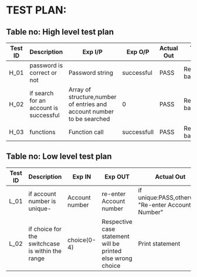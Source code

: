 # TEST PLAN:

## Table no: High level test plan

| **Test ID** | **Description**                                              | **Exp I/P**   | **Exp O/P** | **Actual Out** |**Type Of Test**  |    
|-------------|--------------------------------------------------------------|-------------- |-------------|----------------|------------------|
|  H_01       |password is correct or not                                    |Password string|successful  | PASS            |Requirement based |
|  H_02       |if search for an account is successful                        |  Array of structure,number of entries and account number to be searched |0|PASS |Requirement based |
|  H_03       | functions                                                    | Function call |successfull |PASS             |Requirement based    |

## Table no: Low level test plan

| **Test ID** | **Description**                                              | **Exp IN** | **Exp OUT** | **Actual Out** |**Type Of Test**  |    
|-------------|--------------------------------------------------------------|------------|-------------|----------------|------------------|
|  L_01       |if account number is unique-|  Account number|re-enter Account number|if unique:PASS,otherwise "Re-enter Account Number"|Requirement based |
|  L_02       |if choice for the switchcase is within the range| choice(0-4)|Respective case statement will be printed else wrong choice|Print statement|Scenario based    |
